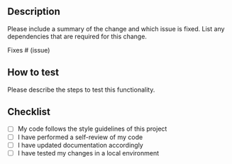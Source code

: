 ## Description

Please include a summary of the change and which issue is fixed. List any dependencies that are required for this change.

Fixes # (issue)

## How to test

Please describe the steps to test this functionality.

## Checklist

- [ ] My code follows the style guidelines of this project
- [ ] I have performed a self-review of my code
- [ ] I have updated documentation accordingly
- [ ] I have tested my changes in a local environment
